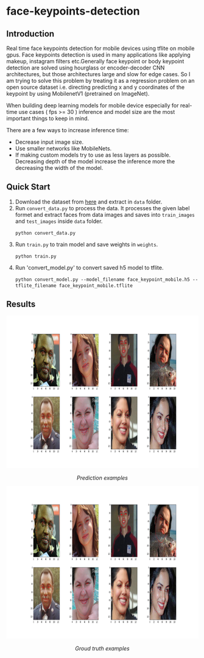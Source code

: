 # face-keypoints-detection

## Introduction

Real time face keypoints detection for mobile devices using tflite on mobile gpus. Face keypoints detection is used in many applications like applying makeup, 
instagram filters etc.Generally face keypoint or body keypoint detection are solved using hourglass or 
encoder-decoder CNN architectures, but those architectures large and slow for edge cases.
So I am trying to solve this problem by treating it as a regression problem on an open source dataset 
i.e. directing predicting x and y coordinates of the keypoint by using MobilenetV1 (pretrained on ImageNet).

When building deep learning models for mobile device especially for real-time use cases ( fps >= 30 ) inference and
model size are the most important things to keep in mind.

There are a few ways to increase inference time:
   * Decrease input image size.
   * Use smaller networks like MobileNets.
   * If making custom models try to use as less layers as possible.
      Decreasing depth of the model increase the inference more the decreasing the width of the model.

## Quick Start
  1. Download the dataset from [here](https://wywu.github.io/projects/LAB/LAB.html) and extract in `data` folder.
  2. Run `convert_data.py` to process the data.
      It processes the given label formet and extract faces from data images and 
      saves into `train_images`  and `test_images` inside `data` folder.
      ```
      python convert_data.py
      ```
  3. Run `train.py` to train model and save weights in `weights`.
      ```
      python train.py
      ```
  4. Run 'convert_model.py' to convert saved h5 model to tflite.
      ```
      python convert_model.py --model_filename face_keypoint_mobile.h5 --tflite_filename face_keypoint_mobile.tflite
      ```
     
## Results

<p align="center">
  <img src='media/prediction.png' width="1000" height="400">
</p>

<p align="center">
  <em>Prediction examples</em>
</p>

<p align="center">
  <img src='media/label.png' width="1000" height="400">
</p>

<p align="center">
  <em>Groud truth examples</em>
</p>
